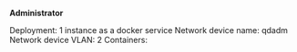 **Administrator**

Deployment: 1 instance as a docker service
Network device name: qdadm
Network device VLAN: 2
Containers: 
